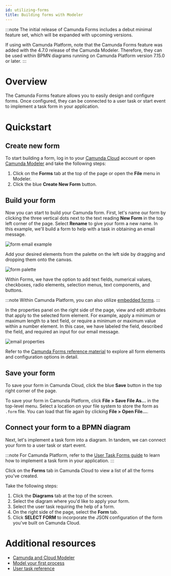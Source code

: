 ```yaml
---
id: utilizing-forms
title: Building forms with Modeler
---
```


:::note
The initial release of Camunda Forms includes a debut minimal feature set, which will be expanded with upcoming versions.

If using with Camunda Platform, note that the Camunda Forms feature was added with the 4.7.0 release of the Camunda Modeler. Therefore, they can be used within BPMN diagrams running on Camunda Platform version 7.15.0 or later.
:::

# Overview

The Camunda Forms feature allows you to easily design and configure forms. Once configured, they can be connected to a user task or start event to implement a task form in your application.

# Quickstart

## Create new form

To start building a form, log in to your [Camunda Cloud](./getting-started/create-camunda-cloud-account.md) account or open [Camunda Modeler](./components/modeler/about.md) and take the following steps:

1. Click on the **Forms** tab at the top of the page or open the **File** menu in Modeler.
2. Click the blue **Create New Form** button.

## Build your form

Now you can start to build your Camunda form. First, let's name our form by clicking the three vertical dots next to the text reading **New Form** in the top left corner of the page. Select **Rename** to give your form a new name. In this example, we'll build a form to help with a task in obtaining an email message.

![form email example](./img/form-email-example.png)

Add your desired elements from the palette on the left side by dragging and dropping them onto the canvas.

![form palette](./img/form-palette.png)

Within Forms, we have the option to add text fields, numerical values, checkboxes, radio elements, selection menus, text components, and buttons.

:::note
Within Camunda Platform, you can also utilize [embedded forms](https://docs.camunda.org/manual/latest/reference/forms/embedded-forms/).
:::

In the properties panel on the right side of the page, view and edit attributes that apply to the selected form element. For example, apply a minimum or maximum length to a text field, or require a minimum or maximum value within a number element. In this case, we have labeled the field, described the field, and required an input for our email message.

![email properties](./img/form-properties-email.png)

Refer to the [Camunda Forms reference material](https://docs.camunda.org/manual/latest/reference/forms/camunda-forms/) to explore all form elements and configuration options in detail.

## Save your form

To save your form in Camunda Cloud, click the blue **Save** button in the top right corner of the page.

To save your form in Camunda Platform, click **File > Save File As...** in the top-level menu. Select a location on your file system to store the form as `.form` file. You can load that file again by clicking **File > Open File...**.

## Connect your form to a BPMN diagram

Next, let's implement a task form into a diagram. In tandem, we can connect your form to a user task or start event.

:::note
For Camunda Platform, refer to the [User Task Forms guide](https://docs.camunda.org/manual/latest/user-guide/task-forms/#camunda-forms) to learn how to implement a task form in your application.
:::

Click on the **Forms** tab in Camunda Cloud to view a list of all the forms you've created.

Take the following steps:

1. Click the **Diagrams** tab at the top of the screen.
2. Select the diagram where you'd like to apply your form.
3. Select the user task requiring the help of a form.
4. On the right side of the page, select the **Form** tab.
5. Click **SELECT FORM** to incorporate the JSON configuration of the form you've built on Camunda Cloud.

# Additional resources

- [Camunda and Cloud Modeler](./components/modeler/about.md)
- [Model your first process](./getting-started/model-your-first-process.md)
- [User task reference](./reference/bpmn-processes/user-tasks/user-tasks.md)